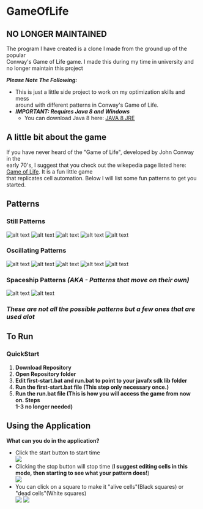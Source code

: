 # GameOfLife
## NO LONGER MAINTAINED
The program I have created is a clone I made from the ground up of the popular  
Conway's Game of Life game. I made this during my time in university and no longer maintain this project

***Please Note The Following:***
* This is just a little side project to work on my optimization skills and mess  
  around with different patterns in Conway's Game of Life.
* ***IMPORTANT: Requires Java 8 and Windows***
  * You can download Java 8 here: [JAVA 8 JRE](https://www.oracle.com/technetwork/java/javase/downloads/jre8-downloads-2133155.html)

## A little bit about the game
If you have never heard of the "Game of Life", developed by John Conway in the  
early 70's, I suggest that you check out the wikepedia page listed here:
[Game of Life](https://en.wikipedia.org/wiki/Conway%27s_Game_of_Life). It is a fun little game   
that replicates cell automation. Below I will list some fun patterns to get you  
started.    

## Patterns
### Still Patterns
![alt text](https://upload.wikimedia.org/wikipedia/commons/thumb/9/96/Game_of_life_block_with_border.svg/66px-Game_of_life_block_with_border.svg.png) 
![alt text](https://upload.wikimedia.org/wikipedia/commons/thumb/6/67/Game_of_life_beehive.svg/98px-Game_of_life_beehive.svg.png) 
![alt text](https://upload.wikimedia.org/wikipedia/commons/thumb/f/f4/Game_of_life_loaf.svg/98px-Game_of_life_loaf.svg.png) 
![alt text](https://upload.wikimedia.org/wikipedia/commons/thumb/7/7f/Game_of_life_boat.svg/82px-Game_of_life_boat.svg.png) 
![alt text](https://upload.wikimedia.org/wikipedia/commons/thumb/3/31/Game_of_life_flower.svg/82px-Game_of_life_flower.svg.png) 
### Oscillating Patterns
![alt text](https://upload.wikimedia.org/wikipedia/commons/9/95/Game_of_life_blinker.gif) 
![alt text](https://upload.wikimedia.org/wikipedia/commons/1/12/Game_of_life_toad.gif) 
![alt text](https://upload.wikimedia.org/wikipedia/commons/1/1c/Game_of_life_beacon.gif) 
![alt text](https://upload.wikimedia.org/wikipedia/commons/0/07/Game_of_life_pulsar.gif) 
![alt text](https://upload.wikimedia.org/wikipedia/commons/f/fb/I-Column.gif) 
### Spaceship Patterns *(AKA - Patterns that move on their own)*
![alt text](https://upload.wikimedia.org/wikipedia/commons/f/f2/Game_of_life_animated_glider.gif) 
![alt text](https://upload.wikimedia.org/wikipedia/commons/3/37/Game_of_life_animated_LWSS.gif)   
### *These are not all the possible patterns but a few ones that are used alot*

## To Run
### QuickStart
1. **Download Repository**  
2. **Open Repository folder**
3. **Edit first-start.bat and run.bat to point to your javafx sdk lib folder**
4. **Run the first-start.bat file (This step only necessary once.)**
5. **Run the run.bat file (This is how you will access the game from now on. Steps  
1-3 no longer needed)**  

## Using the Application
**What can you do in the application?**
* Click the start button to start time  
![](https://gitlab.com/jlanders2/GameOfLife/raw/master/pictures/start-example.PNG)
* Clicking the stop button will stop time (**I suggest editing cells in this mode, then starting to see what your pattern does!**)  
![](https://gitlab.com/jlanders2/GameOfLife/raw/master/pictures/stop-example.PNG)
* You can click on a square to make it "alive cells"(Black squares) or "dead cells"(White squares)  
![](https://gitlab.com/jlanders2/GameOfLife/raw/master/pictures/alive_cell-example.PNG) ![](https://gitlab.com/jlanders2/GameOfLife/raw/master/pictures/dead_cell-example.PNG)

